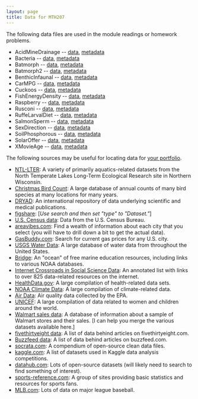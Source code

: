 ```yaml
---
layout: page
title: Data for MTH207
---
```


The following data files are used in the module readings or homework problems.

* AcidMineDrainage -- [data](https://raw.githubusercontent.com/droglenc/NCData/master/AcidMineDrainage.csv), [metadata](https://raw.githubusercontent.com/droglenc/NCData/master/AcidMineDrainage_meta.txt)
* Bacteria -- [data](https://raw.githubusercontent.com/droglenc/NCData/master/Bacteria.csv), [metadata](https://raw.githubusercontent.com/droglenc/NCData/master/Bacteria_meta.txt)
* Batmorph -- [data](https://raw.githubusercontent.com/droglenc/NCData/master/Batmorph.csv), [metadata](https://raw.githubusercontent.com/droglenc/NCData/master/Batmorph_meta.txt)
* Batmorph2 -- [data](https://raw.githubusercontent.com/droglenc/NCData/master/Batmorph2.csv), [metadata](https://raw.githubusercontent.com/droglenc/NCData/master/Batmorph2_meta.txt)
* BenthicInfaunal -- [data](https://raw.githubusercontent.com/droglenc/NCData/master/BenthicInfaunal.csv), [metadata](https://raw.githubusercontent.com/droglenc/NCData/master/BenthicInfaunal_meta.txt)
* CarMPG -- [data](https://raw.githubusercontent.com/droglenc/NCData/master/CarMPG.csv), [metadata](https://raw.githubusercontent.com/droglenc/NCData/master/CarMPG_meta.txt)
* Cuckoos -- [data](https://raw.githubusercontent.com/droglenc/NCData/master/Cuckoos.csv), [metadata](https://raw.githubusercontent.com/droglenc/NCData/master/Cuckoos_meta.txt)
* FishEnergyDensity -- [data](https://raw.githubusercontent.com/droglenc/NCData/master/FishEnergyDensity.csv), [metadata](https://raw.githubusercontent.com/droglenc/NCData/master/FishEnergyDensity_meta.txt)
* Raspberry -- [data](https://raw.githubusercontent.com/droglenc/NCData/master/Raspberry.csv), [metadata](https://raw.githubusercontent.com/droglenc/NCData/master/Raspberry_meta.txt)
* Rusconi -- [data](https://raw.githubusercontent.com/droglenc/NCData/master/Rusconi.csv), [metadata](https://raw.githubusercontent.com/droglenc/NCData/master/Rusconi_meta.txt)
* RuffeLarvalDiet -- [data](https://raw.githubusercontent.com/droglenc/NCData/master/RuffeLarvalDiet.csv), [metadata](https://raw.githubusercontent.com/droglenc/NCData/master/RuffeLarvalDiet_meta.txt)
* SalmonSperm -- [data](https://raw.githubusercontent.com/droglenc/NCData/master/SalmonSperm.csv), [metadata](https://raw.githubusercontent.com/droglenc/NCData/master/SalmonSperm_meta.txt)
* SexDirection -- [data](https://raw.githubusercontent.com/droglenc/NCData/master/SexDirection.csv), [metadata](https://raw.githubusercontent.com/droglenc/NCData/master/SexDirection_meta.txt)
* SoilPhosphorous -- [data](https://raw.githubusercontent.com/droglenc/NCData/master/SoilPhosphorous.csv), [metadata](https://raw.githubusercontent.com/droglenc/NCData/master/SoilPhosphorous_meta.txt)
* SolarOffer -- [data](https://raw.githubusercontent.com/droglenc/NCData/master/SolarOffer.csv), [metadata](https://raw.githubusercontent.com/droglenc/NCData/master/SolarOffer_meta.txt)
* XMovieAge -- [data](https://raw.githubusercontent.com/droglenc/NCData/master/XMovieAge.csv), [metadata](https://raw.githubusercontent.com/droglenc/NCData/master/XMovieAge_meta.txt)

The following sources may be useful for locating data for [your portfolio](Syllabus-Current#portfolio).

* [NTL-LTER](https://lter.limnology.wisc.edu/data): A variety of primarily aquatics-related datasets from the North Temperate Lakes Long-Term Ecological Research site in Northern Wisconsin.
* [Christmas Bird Count](http://netapp.audubon.org/CBCObservation/): A large database of annual counts of many bird species at many locations for many years.
* [DRYAD](http://www.datadryad.org/): An international repository of data underlying scientific and medical publications.
* [figshare](https://figshare.com/): [*Use search and then set "type" to "Dataset."*]
* [U.S. Census data](https://www.census.gov/): Data from the U.S. Census Bureau.
* [areavibes.com](https://www.areavibes.com/): Find a wealth of information about each city that you select (you will have to drill down a bit to get the actual data).
* [GasBuddy.com](https://www.gasbuddy.com/): Search for current gas prices for any U.S. city.
* [USGS Water Data](https://waterdata.usgs.gov/nwis/rt): A large database of water data from throughout the United States.
* [Bridge](http://www2.vims.edu/bridge/search/bridge1output_menu.cfm?q=data): An "ocean" of free marine education resources, including links to various NOAA databases.
* [Internet Crossroads in Social Science Data](https://www.disc.wisc.edu/newcrossroads/index.asp): An annotated list with links to over 825 data-related resources on the internet.
* [HealthData.gov](https://healthdata.gov/): A large compilation of health-related data sets.
* [NOAA Climate Data](https://www.ncdc.noaa.gov/data-access/quick-links): A large compilation of climate-related data.
* [Air Data](https://www.epa.gov/outdoor-air-quality-data): Air quality data collected by the EPA.
* [UNICEF](https://data.unicef.org/): A large compilation of data related to women and children around the world.
* [Walmart sales data](https://www.kaggle.com/c/walmart-recruiting-store-sales-forecasting/data): A database of information about a sample of Walmart stores and their sales. [I can help you merge the various datasets available here.]
* [fivethirtyeight data](https://data.fivethirtyeight.com/): A list of data behind articles on fivethirtyeight.com.
* [Buzzfeed data](https://github.com/BuzzFeedNews/everything): A list of data behind articles on buzzfeed.com.
* [socrata.com](https://opendata.socrata.com/): A compendium of open-source clean data files.
* [kaggle.com](https://www.kaggle.com/datasets): A list of datasets used in Kaggle data analysis competitions.
* [datahub.com](https://old.datahub.io/dataset): Lots of open-source datasets (will likely need to search to find something of interest).
* [sports-reference.com](https://www.sports-reference.com/): A group of sites providing basic statistics and resources for sports fans.
* [MLB.com](https://www.mlb.com/): Lots of data on major league baseball.
